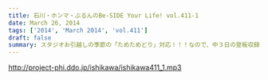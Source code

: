 ```yaml
---
title: 石川・ホンマ・ぶるんのBe-SIDE Your Life! vol.411-1
date: March 26, 2014
tags: ['2014', 'March 2014', 'vol.411']
draft: false
summary: スタジオお引越しの季節の「ためためどり」対応！！！なので、中３日の登板収録となっております。石川さんは改編でバタバタしとります・・・ＮＡＭＡＥ
---
```


http://project-phi.ddo.jp/ishikawa/ishikawa411_1.mp3